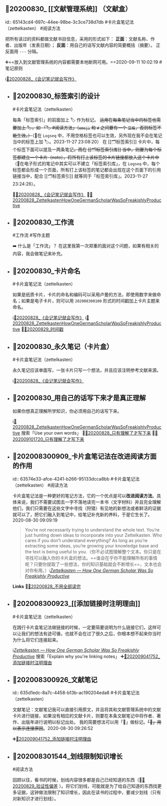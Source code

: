 ## 📇20200830_ [[文献管理系统]] （文献盒）
id:: 65143cd4-697c-44ee-98be-3c3ce738d7db
#卡片盒笔记法（zettelkasten） #阅读方法

把所有读过的资料都做文献书目信息，采用的形式如下：
**正面**：文献名称、作者、出版年（发表日期）；
**反面**：用自己的话写文献内容的简要概括（摘要）。
正反面用 `---` 分隔。

➕==放入到文献管理系统的内容都需要本地断网可用。==2020-09-11 10:02:19 #笔记原则

ℹ️[📑20200828_《会记笔记就会写作》](((65143cd4-be4d-4bd9-97a6-3fcf34706d37)))
- ## 📇20200830_标签索引的设计 
  #卡片盒笔记法（zettelkasten）
  
  每条「标签索引」的前面加上 🏷 作为标记。
  ~~运用在每条笔记当中的标签也需要加上 🏷，如 「🏷 \#阅读方法」（`emoji` 和 `#` 之间要有一个 `空格`，否则标签不能生效。）~~（🔨在 `Logseq` 中，不用空格标签也可以生效，另外现在我不会在笔记当中的标签上加 🏷。2023-11-27 23:08:20）
  在 [[🗂️标签索引]] 卡片中，每个标签下面可以提及一两条笔记~~，而在 [[🗂标签索引库]] 当中，则要为每个标签都建立一个卡片（note），将所有打上该标签的卡片链接都放入这个卡片中~~（🔨在电子形式的笔记中其实可以不建立「标签索引库」，在 `Logseq` 中，每个标签都会形成一个页面，所有打上该标签的笔记都会出现在这个页面下的引用链接当中，配合 [[🗂️标签索引]] 就等同于「标签索引库」。2023-11-27 23:24:26）。
  
  📎[📑20200828_《会记笔记就会写作》](((65143cd4-be4d-4bd9-97a6-3fcf34706d37)))
  📎[📑20200828_ZettelkastenHowOneGermanScholarWasSoFreakishlyProductive](((65143cd4-6621-4b5d-9a8e-bedf50062ff0)))
- ## 📇20200830_工作流 
  #工作流 #写作主题
  
  ➡️ 什么是「工作流」？
  在这里我第一次郑重的面对这个问题，如果有相关的内容，我会做笔记来补充。
- ## 📇20200830_卡片命名 
  #卡片盒笔记法（zettelkasten）
  
  如果是纸质卡片，卡片的命名和编码可以采用卢曼的方法，即使用数字来做命名；如果是电子卡片，则可以用 `202008300100` 形式的时间戳加上卡片主题来命名。
  
  ℹ️[📑20200828_《会记笔记就会写作》](((65143cd4-be4d-4bd9-97a6-3fcf34706d37)))
  ℹ️[📑20200828_ZettelkastenHowOneGermanScholarWasSoFreakishlyProductive](((65143cd4-6621-4b5d-9a8e-bedf50062ff0)))
  📎[📇20200829_时间戳](((635741dc-f79d-42cf-b456-5649e8c7422a)))
- ## 📇20200830_永久笔记（卡片盒）
  #卡片盒笔记法（zettelkasten）
  
  永久笔记应该单面写，一张卡片只写一个想法，并且应该注明参考文献来源。
  
  ℹ️[📑20200828_《会记笔记就会写作》](((65143cd4-be4d-4bd9-97a6-3fcf34706d37)))
- ## 📇20200830_用自己的话写下来才是真正理解
  如果你想真正理解所学知识，你必须用自己的话写下来。
  
  ℹ️[📑20200828_ZettelkastenHowOneGermanScholarWasSoFreakishlyProductive](((65143cd4-6621-4b5d-9a8e-bedf50062ff0))) 搜索「Use your own words」
  📎[📇20200828_只有理解了才写下来](((65143cd4-6771-41c8-a0c4-74fe503a7e6d)))
  📎[📇202009101720_只有理解了才写下来](((63562e21-2da6-40f9-95b9-731b3def47b9)))
- ## 📇202008300909_卡片盒笔记法在改进阅读方面的作用
  id:: 63574e33-afce-4241-b266-95133dcca8bb
  #卡片盒笔记法（zettelkasten） #阅读方法
  
  卡片盒笔记法是一种更好的笔记方法，它的一个优点是可以**改进阅读方法**。具体来说，我们不需要试图去一字不落地读完一本书（文字材料）并且完全理解他们，我们只需要在这些文字中寻找（狩猎）有见地的新想法或者鲜活的证据就可以了，把它们融入到笔记中，给笔记补充新的养料，于是它生长了。2020-08-30 09:09:19
  > You’re not necessarily trying to understand the whole text. You’re just hunting down ideas to incorporate into your Zettelkasten. Who cares if you don’t understand everything? As long as you’re extracting some ideas, you’re growing your knowledge base and the text is being useful to you.（你不必试图理解整个文本。你只是在寻找可以融入你的卡片盒的想法。==谁会在乎你不能理解所有的事情呢？只要你提取了一些想法，你的知识基础就会不断增长==，文本也会对你有用。）ℹ️[*Zettelkasten — How One German Scholar Was So Freakishly Productive*](((65143cd4-6621-4b5d-9a8e-bedf50062ff0)))
  
  **Links**
  💭[📇20200828_不用全部读完️](((656176c1-553f-4b9f-a30f-24b75acdc18a)))
- ## 📇202008300923_[[添加链接时注明理由]] 
  #卡片盒笔记法（zettelkasten）
  
  在践行卡片盒笔记法做链接的时候，一定要简要说明为什么链接它们，这样可以让我们的想法有迹可循，也就不会在过了很久之后，你根本想不起来你当时为什么将它们连接起来。
  
  ℹ️[*Zettelkasten — How One German Scholar Was So Freakishly Productive*](((65143cd4-6621-4b5d-9a8e-bedf50062ff0))) 搜索「Explain why you're linking notes」
  ➕[📇202009041752_添加链接时注明理由](((6348c6c1-d070-462a-a66e-e13d57b89c12)))
- ## 📇202008300926_文献笔记
  id:: 635d1edc-8a7c-4458-b13b-ac190204eda8
  #卡片盒笔记法（zettelkasten）
  
  文献笔记：文献笔记我可以直接引用原文，并且将其和文献管理系统中的文献卡片进行链接，如果没有相应的文献卡片，则要在本条文献笔记中将作者、著作、出版年进行说明以标记出处。
  我的简要想法可以用「🤔」做标记。~~「🔗」用以表示连接原因~~。2020-08-30 09:26:52
  
  ➕[📇202009041752_添加链接时注明理由](((6348c6c1-d070-462a-a66e-e13d57b89c12)))
- ## 📇202008301544_划线限制知识增长
  #阅读方法
  
  回顾以往，看书的时候，划线内容很多都是自己已经知道的东西（💭[📇20200829_验证性偏差](((633d9de4-27b7-4a76-983e-8f9d0694e3be))) ）。将它们划线，可能就是为了给自己知道的东西找更多证据，这钟做法限制了知识增长，因此在读书的过程中，要减少划线（只有对新知识才进行划线）。